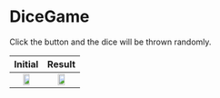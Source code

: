 # DiceGame
Click the button and the dice will be thrown randomly.



Initial | Result
|:---:|:---:|
<img src="https://github.com/soojung318/MyFirstApp/assets/106755183/ddbfc996-9102-4d95-9dc0-5caa249cccf8" width="50%"> | <img src="https://github.com/soojung318/MyFirstApp/assets/106755183/b4da9ce1-0bf1-4d4e-a391-0f53d4081efc" width="50%">

<!--
| 왼쪽 정렬 | 가운데 정렬 | 오른쪽 정렬 |
|:--------|:--------:|--------:|
| 내용 11 | 내용 12 | 내용 13 |
| 내용 21 | 내용 22 | 내용 23 |
-->
